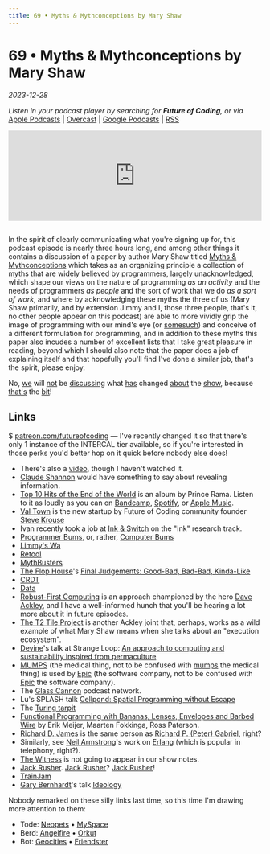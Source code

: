 ```yaml
---
title: 69 • Myths & Mythconceptions by Mary Shaw
---
```


# 69 • Myths & Mythconceptions by Mary Shaw

_2023-12-28_

_Listen in your podcast player by searching for **Future of Coding**, or via_ [Apple Podcasts](https://podcasts.apple.com/podcast/future-of-coding/id1265527976) \| [Overcast](https://overcast.fm/itunes1265527976) \| [Google Podcasts](https://podcasts.google.com/?feed=aHR0cHM6Ly93d3cub21ueWNvbnRlbnQuY29tL2QvcGxheWxpc3QvYzQxNTdlNjAtYzdmOC00NzBkLWIxM2YtYTdiMzAwNDBkZjczLzU2NGY0OTNmLWFmMzItNGM0OC04NjJmLWE3YjMwMGU0ZGY0OS9hYzMxNzg1Mi04ODA3LTQ0YjgtOGVmZi1hN2IzMDBlNGRmNTIvcG9kY2FzdC5yc3M) \| [RSS](https://omny.fm/shows/future-of-coding/playlists/podcast.rss)

<iframe src="https://omny.fm/shows/future-of-coding/myths-and-mythconceptions-by-mary-shaw/embed" width="100%" height="180" frameborder="0" style="margin-bottom: 1em"></iframe>

In the spirit of clearly communicating what you're signing up for, this podcast episode is nearly three hours long, and among other things it contains a discussion of a paper by author Mary Shaw titled [Myths & Mythconceptions](https://dl.acm.org/doi/pdf/10.1145/3480947) which takes as an organizing principle a collection of myths that are widely believed by programmers, largely unacknowledged, which shape our views on the nature of programming _as an activity_ and the needs of programmers _as people_ and the sort of work that we do _as a sort of work_, and where by acknowledging these myths the three of us (Mary Shaw primarily, and by extension Jimmy and I, those three people, that's it, no other people appear on this podcast) are able to more vividly grip the image of programming with our mind's eye (or [somesuch](https://aphantasia.com)) and conceive of a different formulation for programming, and in addition to these myths this paper also incudes a number of excellent lists that I take great pleasure in reading, beyond which I should also note that the paper does a job of explaining itself and that hopefully you'll find I've done a similar job, that's the spirit, please enjoy.

No, [we](https://todepond.com) will [not](https://patreon.com/todepond) be [discussing](https://mas.to/@todepond) what [has](https://youtube.com/todepond) changed [about](https://twitter.com/todepond) the [show](https://www.tadiweb.com), because [that's](https://github.com/todepond/) the [bit](https://futureofcoding.org/episodes/064)!

## Links

$ [patreon.com/futureofcoding](https://www.patreon.com/futureofcoding) — I've recently changed it so that there's only 1 instance of the INTERCAL tier available, so if you're interested in those perks you'd better hop on it quick before nobody else does!

* There's also a [video](https://www.pldi21.org/prerecorded_hopl.K1.html), though I haven't watched it.
* [Claude Shannon](https://en.wikipedia.org/wiki/Claude_Shannon) would have something to say about revealing information.
* [Top 10 Hits of the End of the World](https://en.wikipedia.org/wiki/Top_10_Hits_of_the_End_of_the_World) is an album by Prince Rama. Listen to it as loudly as you can on [Bandcamp](https://princerama.bandcamp.com/album/top-ten-hits-of-the-end-of-the-world), [Spotify](https://open.spotify.com/album/2pbvIz40L97L87KGFnFnme?si=zbzT8JHKTCGJkObmh4qN1g), or [Apple Music](https://music.apple.com/ca/album/top-ten-hits-of-the-end-of-the-world/1583505277).
* [Val Town](https://www.val.town) is the new startup by Future of Coding community founder [Steve Krouse](https://stevekrouse.com)
* Ivan recently took a job at [Ink & Switch](https://www.inkandswitch.com) on the "Ink" research track.
* [Programmer Bums](https://daily.jstor.org/how-computer-science-became-a-boys-club/), or, rather, [Computer Bums](https://www.jstor.org/stable/10.1086/682955?mag=how-computer-science-became-a-boys-club)
* [Limmy's Wa](https://www.youtube.com/watch?v=GceNsojnMf0)
* [Retool](https://retool.com)
* [MythBusters](https://en.wikipedia.org/wiki/MythBusters)
* [The Flop House](https://en.wikipedia.org/wiki/The_Flop_House)'s [Final Judgements: Good-Bad, Bad-Bad, Kinda-Like](https://flophousepodcast.fandom.com/wiki/Final_Judgments)
* [CRDT](https://en.wikipedia.org/wiki/Conflict-free_replicated_data_type)
* [Data](<https://en.wikipedia.org/wiki/Data_(Star_Trek)>)
* [Robust-First Computing](https://andrewwalpole.com/blog/an-introduction-to-robust-first-computation/) is an approach championed by the hero [Dave Ackley](https://hachyderm.io/@livcomp), and I have a well-informed hunch that you'll be hearing a lot more about it in future episodes.
* [The T2 Tile Project](https://www.youtube.com/watch?v=jreRFxN6wuM) is another Ackley joint that, perhaps, works as a wild example of what Mary Shaw means when she talks about an "execution ecosystem".
* [Devine](https://xxiivv.com)'s talk at Strange Loop: [An approach to computing and sustainability inspired from permaculture](https://www.youtube.com/watch?v=T3u7bGgVspM)
* [MUMPS](https://en.wikipedia.org/wiki/MUMPS) (the medical thing, not to be confused with [mumps](https://en.wikipedia.org/wiki/Mumps) the medical thing) is used by [Epic](https://en.wikipedia.org/wiki/Epic_Systems) (the software company, not to be confused with [Epic](https://en.wikipedia.org/wiki/Epic_Games) the software company).
* The [Glass Cannon](https://www.glasscannonnetwork.com/) podcast network.
* Lu's SPLASH talk [Cellpond: Spatial Programming without Escape](https://www.youtube.com/watch?v=cBYudbaqHAk&t=6704s)
* The [Turing tarpit](https://en.wikipedia.org/wiki/Turing_tarpit)
* [Functional Programming with Bananas, Lenses, Envelopes and Barbed Wire](https://citeseerx.ist.psu.edu/viewdoc/summary?doi=10.1.1.41.125) by Erik Meijer, Maarten Fokkinga, Ross Paterson.
* [Richard D. James](https://en.wikipedia.org/wiki/Aphex_Twin) is the same person as [Richard P. (Peter) Gabriel](https://en.wikipedia.org/wiki/Richard_P._Gabriel), right?
* Similarly, see [Neil Armstrong](https://en.wikipedia.org/wiki/Neil_Armstrong)'s work on [Erlang](<https://en.wikipedia.org/wiki/Erlang_(unit)>) (which is popular in telephony, right?).
* [The Witness](<https://en.wikipedia.org/wiki/The_Witness_(2016_video_game)>) is not going to appear in our show notes.
* [Jack Rusher](https://jackrusher.com). [Jack Rusher](https://berlin.social/@jack)? [Jack Rusher](https://futureofcoding.org/episodes/041)!
* [TrainJam](https://www.youtube.com/watch?v=9qVT0URkkGE)
* [Gary Bernhardt](https://www.destroyallsoftware.com)'s talk [Ideology](https://www.destroyallsoftware.com/talks/ideology)

Nobody remarked on these silly links last time, so this time I'm drawing more attention to them:
-  Tode: [Neopets](https://mas.to/@todepond) • [MySpace](https://www.patreon.com/todepond)
-  Berd: [Angelfire](https://mas.to/@todepond) • [Orkut](https://www.patreon.com/todepond)
-  Bot: [Geocities](https://mas.to/@todepond) • [Friendster](https://www.patreon.com/todepond)
